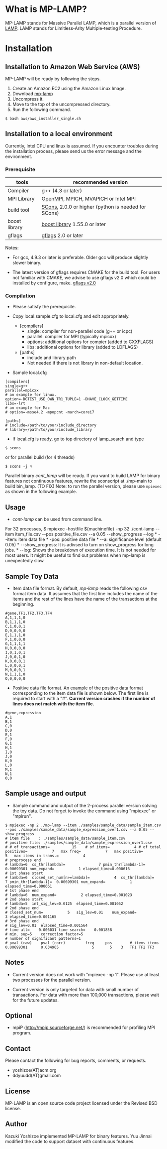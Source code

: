 # What is MP-LAMP?

MP-LAMP stands for Massive Parallel LAMP,
which is a parallel version of
[LAMP](http://a-terada.github.io/lamp/).
LAMP stands for Limitless-Arity Multiple-testing Procedure.


# Installation

## Installation to Amazon Web Service (AWS)

MP-LAMP will be ready by following the steps.

1. Create an Amazon EC2 using the Amazon Linux Image.
2. Download [mp-lamp](https://github.com/tsudalab/mp-lamp/archive/v0.1.tar.gz)
3. Uncompress it.
4. Move to the top of the uncompressed directory.
5. Run the following command.

```text
$ bash aws/aws_installer_single.sh
```

## Installation to a local environment

Currently, Intel CPU and linux is assumed.
If you encounter troubles during the installation process,
please send us the error message and the environment.

### Prerequisite

| tools      | recommended version |
|------------|--------------------|
|Compiler    | g++ (4.3 or later) |
|MPI Library | [OpenMPI](https://www.open-mpi.org/), MPICH, MVAPICH or Intel MPI |
|build tool  | [SCons](http://scons.org/), 2.0.0 or higher (python is needed for SCons) |
|boost library | [boost library](http://www.boost.org/) 1.55.0 or later |
|gflags      | [gflags](http://gflags.github.io/gflags/) 2.0 or later |

Notes:
* For gcc, 4.9.3 or later is preferable.
Older gcc will produce slightly slower binary.

* The latest version of gflags requires CMAKE for the build tool.
For users not familiar with CMAKE,
we advise to use gflags v2.0 which could be installed by configure, make.
[gflags v2.0](https://github.com/gflags/gflags/archive/v2.0.tar.gz)

### Compilation

* Please satisfy the prerequisite.

* Copy local.sample.cfg to local.cfg and edit appropriately.
  * [compilers]
	* single: compiler for non-parallel code (g++ or icpc)
	* parallel: compiler for MPI (typically mpicxx)
	* options: additional options for compier (added to CXXFLAGS)
	* libs: additional options for library (added to LDFLAGS)
  * [paths]
	* include and library path
	* Not needed if there is not library in non-default location.

* Sample local.cfg

```text
[compilers]
single=g++
parallel=mpicxx
# an example for linux.
option=-DGTEST_USE_OWN_TR1_TUPLE=1 -DHAVE_CLOCK_GETTIME
libs=-lrt
# an example for Mac
# option=-msse4.2 -mpopcnt -march=corei7

[paths]
# include=/path/to/your/include_directory
# library=/path/to/your/include_library
```

* If local.cfg is ready, go to top directory of lamp_search and type

```text
$ scons
```

or for parallel build (for 4 threads)

```text
$ scons -j 4
```

Parallel binary *cont_lamp* will be ready.
If you want to build LAMP for binary features not continuous features, rewrite the sconscript at ./mp-main to build bin_lamp. (TO FIX)
Note: to run the parallel version, please use `mpiexec`
as shown in the following example.
	
## Usage

* *cont-lamp* can be used from command line.

For 32 processes,
$ mpiexec -hostfile ${machinefile} -np 32 ./cont-lamp --item item_file.csv --pos positive_file.csv --a 0.05 --show_progress --log
	* --item: item data file
	* -pos: positive data file
	* --a: significance level (default 0.05)
	* --show_progress:
	    It is adivsed to turn on show_progress for long jobs.
	* --log: Shows the breakdown of execution time. It is not needed for most users.
		It might be useful to find out problems when mp-lamp is unexpectedly slow.

## Sample Toy Data

* Item data file format.
By default, *mp-lamp* reads the following csv format item data.
It assumes that the first line includes the name of the items
and the rest of the lines have the name of the transactions at the beginning.

```text
#gene,TF1,TF2,TF3,TF4
A,1,1,1,0
B,1,1,1,0
C,1,0,0,1
D,0,0,0,0
E,1,1,1,0
F,1,0,0,0
G,1,1,1,1
H,0,0,0,0
I,0,1,0,1
J,0,0,1,0
K,0,0,0,1
L,0,0,0,1
M,0,0,0,1
N,1,1,1,0
O,0,0,0,0
```

* Positive data file format.
An example of the positive data format corresponding to the item data file
is shown below.
The first line is required to start with a "\#".
**Current version crashes if the number of lines does not match with the item file.**

```text
#gene,expression
A,1
B,1
C,0
D,0
E,1
F,0
G,1
H,1
I,0
J,0
K,0
L,0
M,1
N,1
O,0
```

## Sample usage and output

* Sample command and output of the 2-process parallel version solving the toy
  data. Do not forget to invoke the command using "mpiexec" or "mpirun".

```text
$ mpiexec -np 2 ./mp-lamp --item ./samples/sample_data/sample_item.csv --pos ./samples/sample_data/sample_expression_over1.csv --a 0.05 --show_progress
# item file    : ./samples/sample_data/sample_item.csv
# positive file: ./samples/sample_data/sample_expression_over1.csv
# # of transactions=          15	# of items=           4	# of total positives=           7	max freq=           7	max positive=           5	max items in trans.=           4
# preprocess end
# lambda=6	cs_thr[lambda]=               7	pmin_thr[lambda-1]=  0.00699301	num_expand=           1	elapsed_time=0.000616
# 1st phase start
# lambda=6	closed_set_num[n>=lambda]=           4	cs_thr[lambda]=               7	pmin_thr[lambda-1]=  0.00699301	num_expand=           1	elapsed_time=0.000661
# 1st phase end
# lambda=6	num_expand=           2	elapsed_time=0.001023
# 2nd phase start
# lambda=5	int_sig_lev=0.0125	elapsed_time=0.001052
# 2nd phase end
# closed_set_num=           5	sig_lev=0.01	num_expand=           3	elapsed_time=0.001165
# 3rd phase end
# sig_lev=0.01	elapsed_time=0.001564
# time all=    0.006031	time search=    0.001858
# min. sup=5	correction factor=5
# number of significant patterns=1
# pval (raw)    pval (corr)         freq     pos        # items items
0.00699301      0.034965               5       5	3	TF1	TF2	TF3
```

## Notes

* Current version does not work with "mpiexec -np 1".
  Please use at least two processes for the parallel version.

* Current version is only targeted for data with small number of transactions.
  For data with more than 100,000 transactions, please wait for the future updates.


## Optional

* mpiP (http://mpip.sourceforge.net/) is recommended for profiling MPI program.

## Contact

Please contact the following for bug reports, comments, or requests.

* yoshizoe(AT)acm.org
* ddyuudd(AT)gmail.com 

## License

MP-LAMP is an open source code project licensed under the Revised BSD license.


## Author

Kazuki Yoshizoe implemented MP-LAMP for binary features.
Yuu Jinnai modified the code to support dataset with continuous features.
